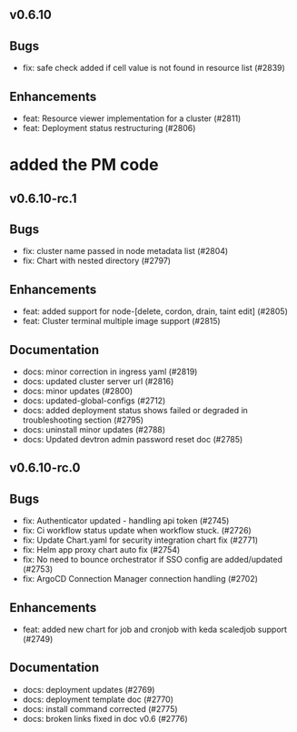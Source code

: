 ## v0.6.10

## Bugs
- fix: safe check added if cell value is not found in resource list (#2839)
## Enhancements
- feat: Resource viewer implementation for a cluster (#2811)
- feat: Deployment status restructuring (#2806)

# added the PM code
## v0.6.10-rc.1

## Bugs
- fix: cluster name passed in node metadata list (#2804)
- fix: Chart with nested directory  (#2797)
## Enhancements
- feat: added support for node-[delete, cordon, drain, taint edit] (#2805)
- feat: Cluster terminal multiple image support (#2815)
## Documentation
- docs: minor correction in ingress yaml (#2819)
- docs: updated cluster server url (#2816)
- docs: minor updates (#2800)
- docs: updated-global-configs (#2712)
- docs: added deployment status shows failed or degraded in troubleshooting section (#2795)
- docs: uninstall minor updates (#2788)
- docs: Updated devtron admin password reset doc (#2785)


## v0.6.10-rc.0

## Bugs
- fix: Authenticator updated - handling api token (#2745)
- fix: Ci workflow status update when workflow stuck. (#2726)
- fix: Update Chart.yaml for security integration chart fix (#2771)
- fix: Helm app proxy chart auto fix (#2754)
- fix: No need to bounce orchestrator if SSO config are added/updated (#2753)
- fix: ArgoCD Connection Manager connection handling (#2702)
## Enhancements
- feat: added new chart for job and cronjob with keda scaledjob support (#2749)
## Documentation
- docs: deployment updates (#2769)
- docs: deployment template doc (#2770)
- docs: install command corrected (#2775)
- docs: broken links fixed in doc v0.6 (#2776)



